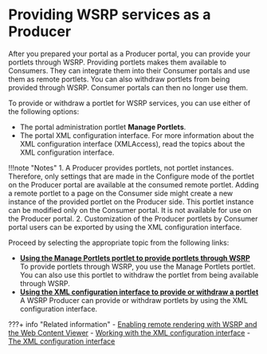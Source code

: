 # Providing WSRP services as a Producer

After you prepared your portal as a Producer portal, you can provide your portlets through WSRP. Providing portlets makes them available to Consumers. They can integrate them into their Consumer portals and use them as remote portlets. You can also withdraw portlets from being provided through WSRP. Consumer portals can then no longer use them.

To provide or withdraw a portlet for WSRP services, you can use either of the following options:

-   The portal administration portlet **Manage Portlets**.
-   The portal XML configuration interface. For more information about the XML configuration interface \(XMLAccess\), read the topics about the XML configuration interface.

!!!note "Notes"
    1.  A Producer provides portlets, not portlet instances. Therefore, only settings that are made in the Configure mode of the portlet on the Producer portal are available at the consumed remote portlet. Adding a remote portlet to a page on the Consumer side might create a new instance of the provided portlet on the Producer side. This portlet instance can be modified only on the Consumer portal. It is not available for use on the Producer portal.
    2.  Customization of the Producer portlets by Consumer portal users can be exported by using the XML configuration interface.

Proceed by selecting the appropriate topic from the following links:

-   **[Using the Manage Portlets portlet to provide portlets through WSRP](wsrpt_prod_prvd_by_plt.md)**  
To provide portlets through WSRP, you use the Manage Portlets portlet. You can also use this portlet to withdraw the portlet from being available through WSRP.
-   **[Using the XML configuration interface to provide or withdraw a portlet](wsrpt_prod_prvd_by_xml.md)**  
A WSRP Producer can provide or withdraw portlets by using the XML configuration interface.

???+ info "Related information"
    -   [Enabling remote rendering with WSRP and the Web Content Viewer](../../../../../../manage_content/wcm_delivery/deliver_webcontent_on_dx/enable_remote_render_wsrp/index.md)
    -   [Working with the XML configuration interface](../../../../../../deploy_dx/manage/portal_admin_tools/xml_config_interface/working_xml_config_interface/index.md)
    -   [The XML configuration interface](../../../../../../deploy_dx/manage/portal_admin_tools/xml_config_interface/index.md)

